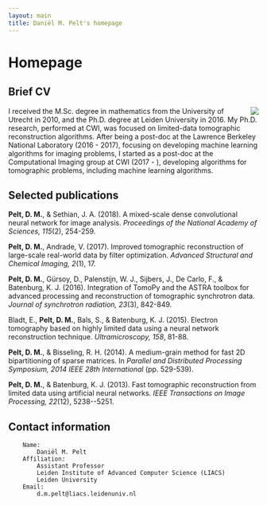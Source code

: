 ```yaml
---
layout: main
title: Daniël M. Pelt's homepage
---
```


# Homepage

## Brief CV

<img align="right" src="https://www.gravatar.com/avatar/f780cc0825e53c68092235e9664dab0d?s=150">


I received the M.Sc. degree in mathematics from the University of Utrecht in 2010, and the Ph.D. degree at Leiden University in 2016. My Ph.D. research, performed at CWI, was focused on limited-data tomographic reconstruction algorithms. After being a post-doc at the Lawrence Berkeley National Laboratory (2016 - 2017), focusing on developing machine learning algorithms for imaging problems, I started as a post-doc at the Computational Imaging group at CWI (2017 - ), developing algorithms for tomographic problems, including machine learning algorithms. 


## Selected publications

__Pelt, D. M.__, & Sethian, J. A. (2018). A mixed-scale dense convolutional neural network for image analysis. *Proceedings of the National Academy of Sciences, 115*(2), 254-259.

__Pelt, D. M.__, Andrade, V. (2017). Improved tomographic reconstruction of large-scale real-world data by filter optimization. *Advanced Structural and Chemical Imaging, 2*(1), 17.

__Pelt, D. M.__, Gürsoy, D., Palenstijn, W. J., Sijbers, J., De Carlo, F., & Batenburg, K. J. (2016). Integration of TomoPy and the ASTRA toolbox for advanced processing and reconstruction of tomographic synchrotron data. *Journal of synchrotron radiation, 23*(3), 842-849.
      
Bladt, E., __Pelt, D. M.__, Bals, S., & Batenburg, K. J. (2015). Electron tomography based on highly limited data using a neural network reconstruction technique. *Ultramicroscopy, 158*, 81-88.

__Pelt, D. M.__, & Bisseling, R. H. (2014). A medium-grain method for fast 2D bipartitioning of sparse matrices. In *Parallel and Distributed Processing Symposium, 2014 IEEE 28th International* (pp. 529-539).

__Pelt, D. M.__, & Batenburg, K. J. (2013). Fast tomographic reconstruction from limited data using artificial neural networks. *IEEE Transactions on Image Processing, 22*(12), 5238--5251.

## Contact information

		Name:
			Daniël M. Pelt
		Affiliation:
			Assistant Professor
			Leiden Institute of Advanced Computer Science (LIACS)
			Leiden University
		Email:
			d.m.pelt@liacs.leidenuniv.nl
